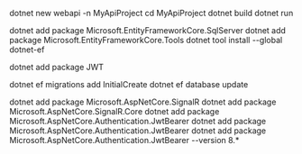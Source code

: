 dotnet new webapi -n MyApiProject
cd MyApiProject
dotnet build
dotnet run

dotnet add package Microsoft.EntityFrameworkCore.SqlServer
dotnet add package Microsoft.EntityFrameworkCore.Tools
dotnet tool install --global dotnet-ef

dotnet add package JWT 

dotnet ef migrations add InitialCreate
dotnet ef database update

dotnet add package Microsoft.AspNetCore.SignalR
dotnet add package Microsoft.AspNetCore.SignalR.Core
dotnet add package Microsoft.AspNetCore.Authentication.JwtBearer
dotnet add package Microsoft.AspNetCore.Authentication.JwtBearer
dotnet add package Microsoft.AspNetCore.Authentication.JwtBearer --version 8.*



